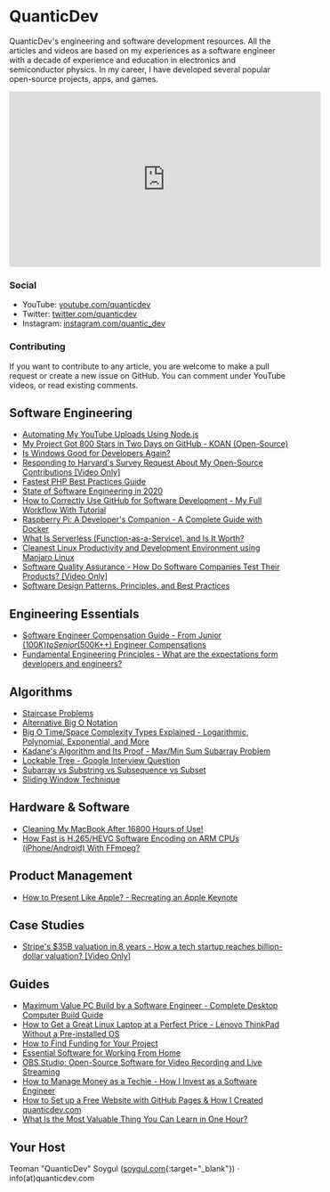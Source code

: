 # QuanticDev
QuanticDev's engineering and software development resources. All the articles and videos are based on my experiences as a software engineer with a decade of experience and education in electronics and semiconductor physics. In my career, I have developed several popular open-source projects, apps, and games.

<p><iframe width="560" height="315" src="https://www.youtube.com/embed/6A8rwX2J2HA" frameborder="0" allow="accelerometer; autoplay; encrypted-media; gyroscope; picture-in-picture" allowfullscreen></iframe></p>

### Social
* YouTube: [youtube.com/quanticdev](https://www.youtube.com/quanticdev)
* Twitter: [twitter.com/quanticdev](https://twitter.com/quanticdev)
* Instagram: [instagram.com/quantic_dev](https://www.instagram.com/quantic_dev)

### Contributing
If you want to contribute to any article, you are welcome to make a pull request or create a new issue on GitHub. You can comment under YouTube videos, or read existing comments.

## Software Engineering
* [Automating My YouTube Uploads Using Node.js](/articles/automating-my-youtube-uploads-using-nodejs)
* [My Project Got 800 Stars in Two Days on GitHub - KOAN (Open-Source)](/articles/my-project-got-800-stars-in-two-days-on-github)
* [Is Windows Good for Developers Again?](/articles/is-windows-good-for-developers)
* [Responding to Harvard's Survey Request About My Open-Source Contributions [Video Only]](https://www.youtube.com/watch?v=rtmHrhOeAfI)
* [Fastest PHP Best Practices Guide](/articles/fastest-php-best-practices)
* [State of Software Engineering in 2020](/articles/software-engineering-in-2020)
* [How to Correctly Use GitHub for Software Development - My Full Workflow With Tutorial](/articles/how-to-use-github)
* [Raspberry Pi: A Developer's Companion - A Complete Guide with Docker](/articles/raspberry-pi-guide-for-developers)
* [What Is Serverless (Function-as-a-Service), and Is It Worth?](/articles/serverless)
* [Cleanest Linux Productivity and Development Environment using Manjaro Linux](/articles/manjaro-linux-productivity-machine)
* [Software Quality Assurance - How Do Software Companies Test Their Products? [Video Only]](https://www.youtube.com/watch?v=ztb8HNc2kCU)
* [Software Design Patterns, Principles, and Best Practices](/articles/software-design-patterns)

## Engineering Essentials
* [Software Engineer Compensation Guide - From Junior ($100K) to Senior ($500K++) Engineer Compensations](/articles/software-engineer-compensation-guide)
* [Fundamental Engineering Principles - What are the expectations form developers and engineers?](/articles/engineering-principles)

## Algorithms
* [Staircase Problems](/algorithms/dynamic-programming/staircase-problems)
* [Alternative Big O Notation](/algorithms/primitives/alternative-big-o-notation)
* [Big O Time/Space Complexity Types Explained - Logarithmic, Polynomial, Exponential, and More](/algorithms/primitives/big-o-time-space-complexity-types-explained)
* [Kadane's Algorithm and Its Proof - Max/Min Sum Subarray Problem](/algorithms/dynamic-programming/kadanes-algorithm)
* [Lockable Tree - Google Interview Question](/algorithms/trees/lockable-tree)
* [Subarray vs Substring vs Subsequence vs Subset](/algorithms/primitives/subarray-vs-substring-vs-subsequence-vs-subset)
* [Sliding Window Technique](/algorithms/dynamic-programming/sliding-window)

## Hardware & Software
* [Cleaning My MacBook After 16800 Hours of Use!](/articles/cleaning-macbook-after-16800-hours-of-use)
* [How Fast is H.265/HEVC Software Encoding on ARM CPUs (iPhone/Android) With FFmpeg?](/articles/h265-encoding-on-arm-cpus)

## Product Management
* [How to Present Like Apple? - Recreating an Apple Keynote](/articles/how-to-present-like-apple)

## Case Studies
* [Stripe's $35B valuation in 8 years - How a tech startup reaches billion-dollar valuation? [Video Only]](https://www.youtube.com/watch?v=nlFAbBvu7hA)

## Guides
* [Maximum Value PC Build by a Software Engineer - Complete Desktop Computer Build Guide](/articles/max-value-pc-build-guide)
* [How to Get a Great Linux Laptop at a Perfect Price - Lenovo ThinkPad Without a Pre-installed OS](/articles/linux-laptop-at-perfect-price)
* [How to Find Funding for Your Project](/articles/how-to-fund-your-project)
* [Essential Software for Working From Home](/articles/essential-software-for-working-from-home)
* [OBS Studio: Open-Source Software for Video Recording and Live Streaming](/articles/obs-studio)
* [How to Manage Money as a Techie - How I Invest as a Software Engineer](/articles/how-to-manage-money)
* [How to Set up a Free Website with GitHub Pages & How I Created quanticdev.com](/articles/website-with-github-pages)
* [What Is the Most Valuable Thing You Can Learn in One Hour?](/articles/most-valuable-thing-to-learn-in-one-hour)

## Your Host
Teoman "QuanticDev" Soygul ([soygul.com](https://soygul.com){:target="_blank"}) · info(at)quanticdev.com
